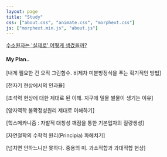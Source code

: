 ```yaml
---
layout: page
title: "Study"
css: ["about.css", "animate.css", "morphext.css"]
js: ["morphext.min.js", "about.js"]
---
```

<!-- {% include study.html %} -->
[수소원자는 '실제로' 어떻게 생겼을까?](study/atom.md)

#### My Plan..

[내게 필요한 건 오직 그린함수. 비제차 미분방정식을 푸는 획기적인 방법]  

[전자기 현상에서의 인과율]  

[조석력 현상에 대한 제대로 된 이해. 지구에 밀물 썰물이 생기는 이유]  

[양자역학 불확정성원리 제대로 이해하기]  

[힉스메카니즘 : 자발적 대칭성 깨짐을 통한 기본입자의 질량생성]  

[자연철학의 수학적 원리(Principia) 파헤치기]  

[넘치면 안하느니만 못하다. 중용의 미. 과소적합과 과대적합 현상]  
